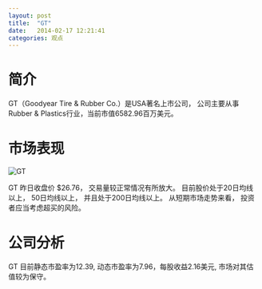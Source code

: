 ```yaml
---
layout: post
title:  "GT"
date:   2014-02-17 12:21:41
categories: 观点
---
```


# 简介
GT（Goodyear Tire & Rubber Co.）是USA著名上市公司，
公司主要从事Rubber & Plastics行业，当前市值6582.96百万美元。

# 市场表现

![GT](http://finviz.com/chart.ashx?t=GT&ty=c&ta=1&p=d&s=l)

GT 昨日收盘价 $26.76，
交易量较正常情况有所放大。
目前股价处于20日均线以上，
50日均线以上，
并且处于200日均线以上。
从短期市场走势来看，
投资者应当考虑超买的风险。

# 公司分析
GT 目前静态市盈率为12.39, 动态市盈率为7.96，每股收益2.16美元,
市场对其估值较为保守。
